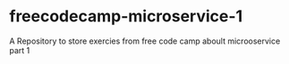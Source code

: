 # freecodecamp-microservice-1
A Repository to store exercies from free code camp aboult microoservice part 1
